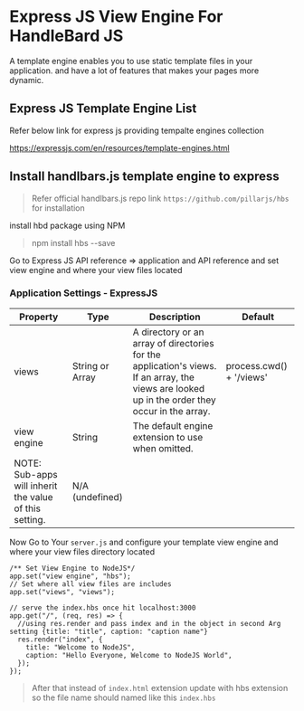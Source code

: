 # Express JS View Engine For HandleBard JS

A template engine enables you to use static template files in your application. and have a lot of features that makes your pages more dynamic.

## Express JS Template Engine List

Refer below link for express js providing tempalte engines collection

https://expressjs.com/en/resources/template-engines.html

## Install handlbars.js template engine to express

> Refer official handlbars.js repo link `https://github.com/pillarjs/hbs` for installation

install hbd package using NPM

> npm install hbs --save

Go to Express JS API reference => application and API reference and set view engine and where your view files located

### Application Settings - ExpressJS

| Property                                               | Type            | Description                                                                                                                                    | Default                  |
| ------------------------------------------------------ | --------------- | ---------------------------------------------------------------------------------------------------------------------------------------------- | ------------------------ |
| views                                                  | String or Array | A directory or an array of directories for the application's views. If an array, the views are looked up in the order they occur in the array. | process.cwd() + '/views' |
| view engine                                            | String          | The default engine extension to use when omitted.                                                                                              |
| NOTE: Sub-apps will inherit the value of this setting. | N/A (undefined) |

Now Go to Your `server.js` and configure your template view engine and where your view files directory located

```
/** Set View Engine to NodeJS*/
app.set("view engine", "hbs");
// Set where all view files are includes
app.set("views", "views");

// serve the index.hbs once hit localhost:3000
app.get("/", (req, res) => {
  //using res.render and pass index and in the object in second Arg setting {title: "title", caption: "caption name"}
  res.render("index", {
    title: "Welcome to NodeJS",
    caption: "Hello Everyone, Welcome to NodeJS World",
  });
});

```

> After that instead of `index.html` extension update with hbs extension so the file name should named like this `index.hbs`
